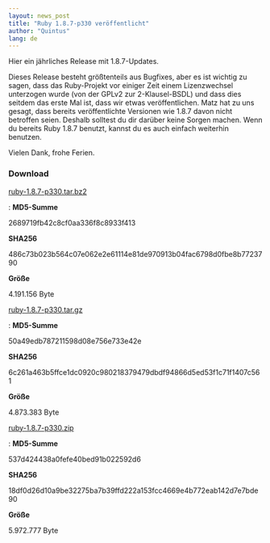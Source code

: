 ```yaml
---
layout: news_post
title: "Ruby 1.8.7-p330 veröffentlicht"
author: "Quintus"
lang: de
---
```


Hier ein jährliches Release mit 1.8.7-Updates.

Dieses Release besteht größtenteils aus Bugfixes, aber es ist wichtig zu
sagen, dass das Ruby-Projekt vor einiger Zeit einem Lizenzwechsel
unterzogen wurde (von der GPLv2 zur 2-Klausel-BSDL) und dass dies
seitdem das erste Mal ist, dass wir etwas veröffentlichen. Matz hat zu
uns gesagt, dass bereits veröffentlichte Versionen wie 1.8.7 davon nicht
betroffen seien. Deshalb solltest du dir darüber keine Sorgen machen.
Wenn du bereits Ruby 1.8.7 benutzt, kannst du es auch einfach weiterhin
benutzen.

Vielen Dank, frohe Ferien.

### Download

[ruby-1.8.7-p330.tar.bz2][1]

: **MD5-Summe**

  2689719fb42c8cf0aa336f8c8933f413

  **SHA256**

  486c73b023b564c07e062e2e61114e81de970913b04fac6798d0fbe8b7723790

  **Größe**

  4\.191.156 Byte

[ruby-1.8.7-p330.tar.gz][2]

: **MD5-Summe**

  50a49edb787211598d08e756e733e42e

  **SHA256**

  6c261a463b5ffce1dc0920c980218379479dbdf94866d5ed53f1c71f1407c561

  **Größe**

  4\.873.383 Byte

[ruby-1.8.7-p330.zip][3]

: **MD5-Summe**

  537d424438a0fefe40bed91b022592d6

  **SHA256**

  18df0d26d10a9be32275ba7b39ffd222a153fcc4669e4b772eab142d7e7bde90

  **Größe**

  5\.972.777 Byte



[1]: https://cache.ruby-lang.org/pub/ruby/1.8/ruby-1.8.7-p330.tar.bz2
[2]: https://cache.ruby-lang.org/pub/ruby/1.8/ruby-1.8.7-p330.tar.gz
[3]: https://cache.ruby-lang.org/pub/ruby/1.8/ruby-1.8.7-p330.zip
